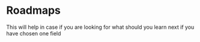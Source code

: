 # Roadmaps
This will help in case if you are looking for what should you learn next if you have chosen one field

